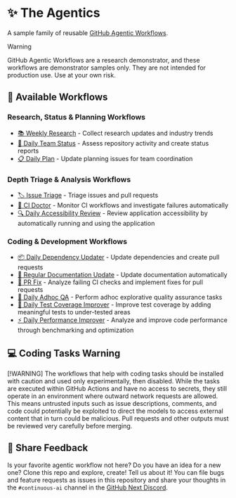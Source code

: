 # ✨ The Agentics

A sample family of reusable [GitHub Agentic Workflows](https://githubnext.github.io/gh-aw/).

> [!WARNING]
> GitHub Agentic Workflows are a research demonstrator, and these workflows are demonstrator samples only. They are not intended for production use. Use at your own risk.

## 📂 Available Workflows

### Research, Status & Planning Workflows
- [📚 Weekly Research](docs/weekly-research.md) - Collect research updates and industry trends
- [👥 Daily Team Status](docs/daily-team-status.md) - Assess repository activity and create status reports
- [📋 Daily Plan](docs/daily-plan.md) - Update planning issues for team coordination

### Depth Triage & Analysis Workflows
- [🏷️ Issue Triage](docs/issue-triage.md) - Triage issues and pull requests
- [🏥 CI Doctor](docs/ci-doctor.md) - Monitor CI workflows and investigate failures automatically
- [🔍 Daily Accessibility Review](docs/daily-accessibility-review.md) - Review application accessibility by automatically running and using the application

### Coding & Development Workflows
- [📦 Daily Dependency Updater](docs/daily-dependency-updates.md) - Update dependencies and create pull requests
- [📖 Regular Documentation Update](docs/update-docs.md) - Update documentation automatically
- [🏥 PR Fix](docs/pr-fix.md) - Analyze failing CI checks and implement fixes for pull requests
- [🔎 Daily Adhoc QA](docs/daily-qa.md) - Perform adhoc explorative quality assurance tasks
- [🧪 Daily Test Coverage Improver](docs/daily-test-improver.md) - Improve test coverage by adding meaningful tests to under-tested areas
- [⚡ Daily Performance Improver](docs/daily-perf-improver.md) - Analyze and improve code performance through benchmarking and optimization

## 💻 Coding Tasks Warning

[!WARNING] The workflows that help with coding tasks should be installed with caution and used only experimentally, then disabled. While the tasks are executed within GitHub Actions and have no access to secrets, they still operate in an environment where outward network requests are allowed. This means untrusted inputs such as issue descriptions, comments, and code could potentially be exploited to direct the models to access external content that in turn could be malicious. Pull requests and other outputs must be reviewed very carefully before merging.

## 💬 Share Feedback

Is your favorite agentic workflow not here? Do you have an idea for a new one? Clone this repo and explore, create! Tell us about it! You can file bugs and feature requests as issues in this repository and share your thoughts in the `#continuous-ai` channel in the [GitHub Next Discord](https://gh.io/next-discord).
